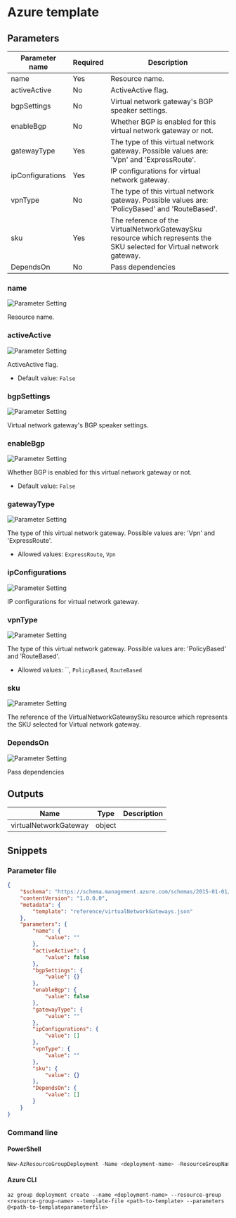 # Azure template

## Parameters

Parameter name | Required | Description
-------------- | -------- | -----------
name           | Yes      | Resource name.
activeActive   | No       | ActiveActive flag.
bgpSettings    | No       | Virtual network gateway's BGP speaker settings.
enableBgp      | No       | Whether BGP is enabled for this virtual network gateway or not.
gatewayType    | Yes      | The type of this virtual network gateway. Possible values are: 'Vpn' and 'ExpressRoute'.
ipConfigurations | Yes      | IP configurations for virtual network gateway.
vpnType        | No       | The type of this virtual network gateway. Possible values are: 'PolicyBased' and 'RouteBased'.
sku            | Yes      | The reference of the VirtualNetworkGatewaySku resource which represents the SKU selected for Virtual network gateway.
DependsOn      | No       | Pass dependencies

### name

![Parameter Setting](https://img.shields.io/badge/parameter-required-orange?style=flat-square)

Resource name.

### activeActive

![Parameter Setting](https://img.shields.io/badge/parameter-optional-green?style=flat-square)

ActiveActive flag.

- Default value: `False`

### bgpSettings

![Parameter Setting](https://img.shields.io/badge/parameter-optional-green?style=flat-square)

Virtual network gateway's BGP speaker settings.

### enableBgp

![Parameter Setting](https://img.shields.io/badge/parameter-optional-green?style=flat-square)

Whether BGP is enabled for this virtual network gateway or not.

- Default value: `False`

### gatewayType

![Parameter Setting](https://img.shields.io/badge/parameter-required-orange?style=flat-square)

The type of this virtual network gateway. Possible values are: 'Vpn' and 'ExpressRoute'.

- Allowed values: `ExpressRoute`, `Vpn`

### ipConfigurations

![Parameter Setting](https://img.shields.io/badge/parameter-required-orange?style=flat-square)

IP configurations for virtual network gateway.

### vpnType

![Parameter Setting](https://img.shields.io/badge/parameter-optional-green?style=flat-square)

The type of this virtual network gateway. Possible values are: 'PolicyBased' and 'RouteBased'.

- Allowed values: ``, `PolicyBased`, `RouteBased`

### sku

![Parameter Setting](https://img.shields.io/badge/parameter-required-orange?style=flat-square)

The reference of the VirtualNetworkGatewaySku resource which represents the SKU selected for Virtual network gateway.

### DependsOn

![Parameter Setting](https://img.shields.io/badge/parameter-optional-green?style=flat-square)

Pass dependencies

## Outputs

Name | Type | Description
---- | ---- | -----------
virtualNetworkGateway | object |

## Snippets

### Parameter file

```json
{
    "$schema": "https://schema.management.azure.com/schemas/2015-01-01/deploymentParameters.json#",
    "contentVersion": "1.0.0.0",
    "metadata": {
        "template": "reference/virtualNetworkGateways.json"
    },
    "parameters": {
        "name": {
            "value": ""
        },
        "activeActive": {
            "value": false
        },
        "bgpSettings": {
            "value": {}
        },
        "enableBgp": {
            "value": false
        },
        "gatewayType": {
            "value": ""
        },
        "ipConfigurations": {
            "value": []
        },
        "vpnType": {
            "value": ""
        },
        "sku": {
            "value": {}
        },
        "DependsOn": {
            "value": []
        }
    }
}
```

### Command line

#### PowerShell

```powershell
New-AzResourceGroupDeployment -Name <deployment-name> -ResourceGroupName <resource-group-name> -TemplateFile <path-to-template> -TemplateParameterFile <path-to-templateparameter>
```

#### Azure CLI

```text
az group deployment create --name <deployment-name> --resource-group <resource-group-name> --template-file <path-to-template> --parameters @<path-to-templateparameterfile>
```
